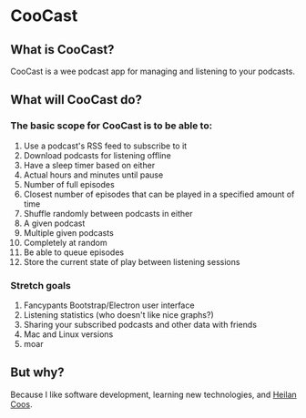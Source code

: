 # CooCast
## What is CooCast?
CooCast is a wee podcast app for managing and listening to your podcasts.

## What will CooCast do?
### The basic scope for CooCast is to be able to:
1. Use a podcast's RSS feed to subscribe to it
2. Download podcasts for listening offline
3. Have a sleep timer based on either
 1. Actual hours and minutes until pause
 2. Number of full episodes
 3. Closest number of episodes that can be played in a specified amount of time
4. Shuffle randomly between podcasts in either
 1. A given podcast
 2. Multiple given podcasts
 3. Completely at random
5. Be able to queue episodes
6. Store the current state of play between listening sessions
### Stretch goals
1. Fancypants Bootstrap/Electron user interface
2. Listening statistics (who doesn't like nice graphs?)
3. Sharing your subscribed podcasts and other data with friends
4. Mac and Linux versions
5. moar
## But why?
Because I like software development, learning new technologies, and [Heilan Coos](https://en.wikipedia.org/wiki/Highland_cattle).
